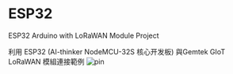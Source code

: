 # ESP32
ESP32 Arduino with LoRaWAN Module Project

利用 ESP32 (AI-thinker NodeMCU-32S 核心开发板) 與Gemtek GIoT LoRaWAN 模組連接範例
![pin](http://wiki.ai-thinker.com/_media/esp32/boards/nodemcu/nodemcu_32s_pin.png)
